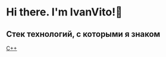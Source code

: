 # Hi there. I'm IvanVito!👋

## Стек технологий, с которыми я знаком
[C++](https://img.shields.io/badge/C%2B%2B-00599C?style=flat&logo=c%2B%2B&logoColor=white)
